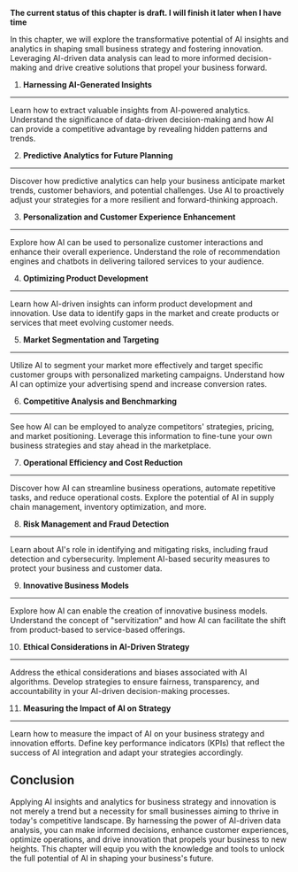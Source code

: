 **The current status of this chapter is draft. I will finish it later when I have time**

In this chapter, we will explore the transformative potential of AI insights and analytics in shaping small business strategy and fostering innovation. Leveraging AI-driven data analysis can lead to more informed decision-making and drive creative solutions that propel your business forward.

1. **Harnessing AI-Generated Insights**
---------------------------------------

Learn how to extract valuable insights from AI-powered analytics. Understand the significance of data-driven decision-making and how AI can provide a competitive advantage by revealing hidden patterns and trends.

2. **Predictive Analytics for Future Planning**
-----------------------------------------------

Discover how predictive analytics can help your business anticipate market trends, customer behaviors, and potential challenges. Use AI to proactively adjust your strategies for a more resilient and forward-thinking approach.

3. **Personalization and Customer Experience Enhancement**
----------------------------------------------------------

Explore how AI can be used to personalize customer interactions and enhance their overall experience. Understand the role of recommendation engines and chatbots in delivering tailored services to your audience.

4. **Optimizing Product Development**
-------------------------------------

Learn how AI-driven insights can inform product development and innovation. Use data to identify gaps in the market and create products or services that meet evolving customer needs.

5. **Market Segmentation and Targeting**
----------------------------------------

Utilize AI to segment your market more effectively and target specific customer groups with personalized marketing campaigns. Understand how AI can optimize your advertising spend and increase conversion rates.

6. **Competitive Analysis and Benchmarking**
--------------------------------------------

See how AI can be employed to analyze competitors' strategies, pricing, and market positioning. Leverage this information to fine-tune your own business strategies and stay ahead in the marketplace.

7. **Operational Efficiency and Cost Reduction**
------------------------------------------------

Discover how AI can streamline business operations, automate repetitive tasks, and reduce operational costs. Explore the potential of AI in supply chain management, inventory optimization, and more.

8. **Risk Management and Fraud Detection**
------------------------------------------

Learn about AI's role in identifying and mitigating risks, including fraud detection and cybersecurity. Implement AI-based security measures to protect your business and customer data.

9. **Innovative Business Models**
---------------------------------

Explore how AI can enable the creation of innovative business models. Understand the concept of "servitization" and how AI can facilitate the shift from product-based to service-based offerings.

10. **Ethical Considerations in AI-Driven Strategy**
----------------------------------------------------

Address the ethical considerations and biases associated with AI algorithms. Develop strategies to ensure fairness, transparency, and accountability in your AI-driven decision-making processes.

11. **Measuring the Impact of AI on Strategy**
----------------------------------------------

Learn how to measure the impact of AI on your business strategy and innovation efforts. Define key performance indicators (KPIs) that reflect the success of AI integration and adapt your strategies accordingly.

Conclusion
----------

Applying AI insights and analytics for business strategy and innovation is not merely a trend but a necessity for small businesses aiming to thrive in today's competitive landscape. By harnessing the power of AI-driven data analysis, you can make informed decisions, enhance customer experiences, optimize operations, and drive innovation that propels your business to new heights. This chapter will equip you with the knowledge and tools to unlock the full potential of AI in shaping your business's future.
